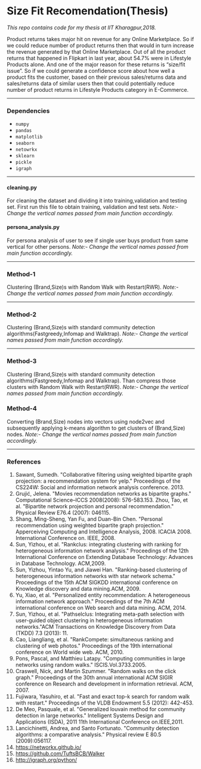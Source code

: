 # Size Fit Recomendation(Thesis)

*This repo contains code for my thesis at IIT Kharagpur,2018.*

Product returns takes major hit on revenue for any Online Marketplace. So if we could reduce number of product returns then that would in turn increase the revenue generated by that Online Marketplace. Out of all the product returns that happened in Flipkart in last year, about 54.7% were in Lifestyle Products alone. And one of the major reason for these returns is “size/fit issue”. So if we could generate a confidence score about how well a product fits the customer, based on their previous sales/returns data and sales/returns data of similar users then that could potentially reduce number of product returns in Lifestyle Products category in E-Commerce.

------

### Dependencies
  - `numpy`
  - `pandas`
  - `matplotlib`
  - `seaborn`
  - `netowrkx`
  - `sklearn`
  - `pickle`
  - `igraph`

-------

#### cleaning.py

For cleaning the dataset and dividing it into training,validation and testing set. First run this file to obtain training, validation and test sets. *Note:- Change the vertical names passed from main function accordingly.* 

#### persona_analysis.py

For persona analysis of user to see if single user buys product from same vertical for other persons. *Note:- Change the vertical names passed from main function accordingly.*

-------

### Method-1

Clustering (Brand,Size)s with Random Walk with Restart(RWR). *Note:- Change the vertical names passed from main function accordingly.*

-------

### Method-2

Clustering (Brand,Size)s with standard community detection algorithms(Fastgreedy,Infomap and Walktrap). *Note:- Change the vertical names passed from main function accordingly.*

------

### Method-3

Clustering (Brand,Size)s with standard community detection algorithms(Fastgreedy,Infomap and Walktrap). Than compress those clusters with Random Walk with Restart(RWR). *Note:- Change the vertical names passed from main function accordingly.*

### Method-4

Converting (Brand,Size) nodes into vectors using node2vec and subsequently applying k-means algorithm to get clusters of (Brand,Size) nodes. *Note:- Change the vertical names passed from main function accordingly.*

-------

### References
1. Sawant, Sumedh. "Collaborative filtering using weighted bipartite graph projection: a recommendation system for yelp." Proceedings of the CS224W: Social and information network analysis conference. 2013.
2. Grujić, Jelena. "Movies recommendation networks as bipartite graphs." Computational Science–ICCS 2008(2008): 576-583.153. Zhou, Tao, et al. "Bipartite network projection and personal recommendation." Physical Review E76.4 (2007): 046115.
4. Shang, Ming-Sheng, Yan Fu, and Duan-Bin Chen. "Personal recommendation using weighted bipartite graph projection." Apperceiving Computing and Intelligence Analysis, 2008. ICACIA 2008. International Conference on. IEEE, 2008.
5. Sun, Yizhou, et al. "Rankclus: integrating clustering with ranking for heterogeneous information network analysis." Proceedings of the 12th International Conference on Extending Database Technology: Advances in Database Technology. ACM,2009.
6. Sun, Yizhou, Yintao Yu, and Jiawei Han. "Ranking-based clustering of heterogeneous information networks with star network schema." Proceedings of the 15th ACM SIGKDD international conference on Knowledge discovery and data mining.ACM, 2009.
7. Yu, Xiao, et al. "Personalized entity recommendation: A heterogeneous information network approach." Proceedings of the 7th ACM international conference on Web search and data mining. ACM, 2014.
8. Sun, Yizhou, et al. "Pathselclus: Integrating meta-path selection with user-guided object clustering in heterogeneous information networks."ACM Transactions on Knowledge Discovery from Data (TKDD) 7.3 (2013): 11.
9. Cao, Liangliang, et al. "RankCompete: simultaneous ranking and clustering of web photos." Proceedings of the 19th international conference on World wide web. ACM, 2010.
10. Pons, Pascal, and Matthieu Latapy. "Computing communities in large networks using random walks." ISCIS.Vol.3733.2005.
11. Craswell, Nick, and Martin Szummer. "Random walks on the click graph." Proceedings of the 30th annual international ACM SIGIR conference on Research and development in information retrieval. ACM, 2007.
12. Fujiwara, Yasuhiro, et al. "Fast and exact top-k search for random walk with restart." Proceedings of the VLDB Endowment 5.5 (2012): 442-453.
13. De Meo, Pasquale, et al. "Generalized louvain method for community detection in large networks." Intelligent Systems Design and Applications (ISDA), 2011 11th International Conference on.IEEE,2011.
14. Lancichinetti, Andrea, and Santo Fortunato. "Community detection algorithms: a comparative analysis." Physical review E 80.5 (2009):056117.
15. https://networkx.github.io/
16. https://github.com/TuftsBCB/Walker
17. http://igraph.org/python/
